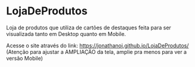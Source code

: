 # LojaDeProdutos
Loja de produtos que utiliza de cartões de destaques feita para ser visualizada tanto em Desktop quanto em Mobile.

Acesse o site através do link: https://jonathanoj.github.io/LojaDeProdutos/ (Atenção para ajustar a AMPLIAÇÃO da tela, amplie pra menos para ver a versão Mobile)
